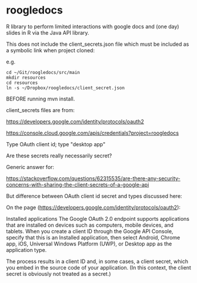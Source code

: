 # roogledocs

R library to perform limited interactions with google docs and (one day) slides
in R via the Java API library.

This does not include the client_secrets.json file which must be included as a symbolic link when project cloned: 

e.g. 

```
cd ~/Git/roogledocs/src/main
mkdir resources
cd resources
ln -s ~/Dropbox/roogledocs/client_secret.json
```

BEFORE running mvn install.


client_secrets files are from:

https://developers.google.com/identity/protocols/oauth2

https://console.cloud.google.com/apis/credentials?project=roogledocs

Type OAuth client id; type "desktop app"

Are these secrets really necessarily secret?

Generic answer for:

https://stackoverflow.com/questions/62315535/are-there-any-security-concerns-with-sharing-the-client-secrets-of-a-google-api

But difference between OAuth client id secret and types discussed here:

On the page (https://developers.google.com/identity/protocols/oauth2):

Installed applications
The Google OAuth 2.0 endpoint supports applications that are installed on devices such as computers, mobile devices, and tablets. When you create a client ID through the Google API Console, specify that this is an Installed application, then select Android, Chrome app, iOS, Universal Windows Platform (UWP), or Desktop app as the application type.

The process results in a client ID and, in some cases, a client secret, which you embed in the source code of your application. (In this context, the client secret is obviously not treated as a secret.)


  